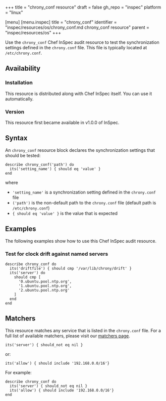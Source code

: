 +++
title = "chrony_conf resource"
draft = false
gh_repo = "inspec"
platform = "linux"

[menu]
  [menu.inspec]
    title = "chrony_conf"
    identifier = "inspec/resources/os/chrony_conf.md chrony_conf resource"
    parent = "inspec/resources/os"
+++

Use the `chrony_conf` Chef InSpec audit resource to test the synchronization settings defined in the `chrony.conf` file. This file is typically located at `/etc/chrony.conf`.

## Availability

### Installation

This resource is distributed along with Chef InSpec itself. You can use it automatically.

### Version

This resource first became available in v1.0.0 of InSpec.

## Syntax

An `chrony_conf` resource block declares the synchronization settings that should be tested:

    describe chrony_conf('path') do
      its('setting_name') { should eq 'value' }
    end

where

- `'setting_name'` is a synchronization setting defined in the `chrony.conf` file
- `('path')` is the non-default path to the `chrony.conf` file (default path is `/etc/chrony.conf`)
- `{ should eq 'value' }` is the value that is expected

## Examples

The following examples show how to use this Chef InSpec audit resource.

### Test for clock drift against named servers

    describe chrony_conf do
      its('driftfile') { should cmp '/var/lib/chrony/drift' }
      its('server') do
        should cmp [
          '0.ubuntu.pool.ntp.org',
          '1.ubuntu.pool.ntp.org',
          '2.ubuntu.pool.ntp.org'
        ]
      end
    end

## Matchers

This resource matches any service that is listed in the `chrony.conf` file. For a full list of available matchers, please visit our [matchers page](/inspec/matchers/).

    its('server') { should_not eq nil }

or:

    its('allow') { should include '192.168.0.0/16'}

For example:

    describe chrony_conf do
      its('server') { should_not eq nil }
      its('allow') { should include '192.168.0.0/16'}
    end
